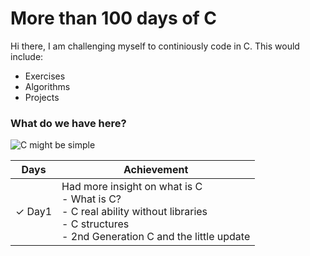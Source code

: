 # More than 100 days of C

Hi there, I am challenging myself to continiously code in C. This would  include:
- Exercises
- Algorithms
- Projects

### What do we have here?
![C might be simple](https://i.ibb.co/DfVQNLw/c-man.jpg)

| Days | Achievement |
|--|--|
|&check; Day1| Had more insight on what is C <br /> - What is C? <br />- C real ability without libraries <br />- C structures <br />- 2nd Generation C and the little update |

<!--![C might be simple](https://i.ibb.co/pZ8gVBJ/learn-c.jpg)-->


